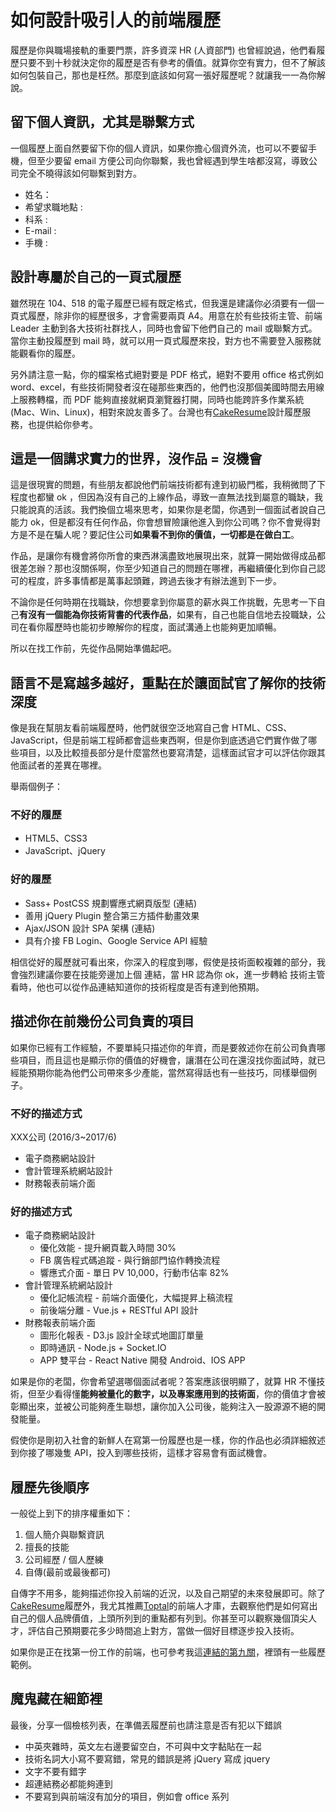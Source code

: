 # 如何設計吸引人的前端履歷

履歷是你與職場接軌的重要門票，許多資深 HR \(人資部門\) 也曾經說過，他們看履歷只要不到十秒就決定你的履歷是否有參考的價值。就算你空有實力，但不了解該如何包裝自己，那也是枉然。那麼到底該如何寫一張好履歷呢？就讓我一一為你解說。

## 留下個人資訊，尤其是聯繫方式

一個履歷上面自然要留下你的個人資訊，如果你擔心個資外流，也可以不要留手機，但至少要留 email 方便公司向你聯繫，我也曾經遇到學生啥都沒寫，導致公司完全不曉得該如何聯繫到對方。

* 姓名：
* 希望求職地點 :
* 科系 :
* E-mail :
* 手機 :

## 設計專屬於自己的一頁式履歷

雖然現在 104、518 的電子履歷已經有既定格式，但我還是建議你必須要有一個一頁式履歷，除非你的經歷很多，才會需要兩頁 A4。用意在於有些技術主管、前端 Leader 主動到各大技術社群找人，同時也會留下他們自己的 mail 或聯繫方式。當你主動投履歷到 mail 時，就可以用一頁式履歷來投，對方也不需要登入服務就能觀看你的履歷。

另外請注意一點，你的檔案格式絕對要是 PDF 格式，絕對不要用 office 格式例如 word、excel，有些技術開發者沒在碰那些東西的，他們也沒那個美國時間去用線上服務轉檔，而 PDF 能夠直接就網頁瀏覽器打開，同時也能跨許多作業系統 \(Mac、Win、Linux\)，相對來說友善多了。台灣也有[CakeResume](https://www.cakeresume.com/)設計履歷服務，也提供給你參考。

## 這是一個講求實力的世界，沒作品 = 沒機會

這是很現實的問題，有些朋友都說他們前端技術都有達到初級門檻，我稍微問了下程度也都蠻 ok ，但因為沒有自己的上線作品，導致一直無法找到屬意的職缺，我只能說真的活該。我們換個立場來思考，如果你是老闆，你遇到一個面試者說自己能力 ok，但是都沒有任何作品，你會想冒險讓他進入到你公司嗎？你不會覺得對方是不是在騙人呢？要記住公司**如果看不到你的價值，一切都是在做白工**。

作品，是讓你有機會將你所會的東西淋漓盡致地展現出來，就算一開始做得成品都很差怎辦？那也沒關係啊，你至少知道自己的問題在哪裡，再繼續優化到你自己認可的程度，許多事情都是萬事起頭難，跨過去後才有辦法進到下一步。

不論你是任何時期在找職缺，你想要拿到你屬意的薪水與工作挑戰，先思考一下自己**有沒有一個能為你技術背書的代表作品**，如果有，自己也能自信地去投職缺，公司在看你履歷時也能初步瞭解你的程度，面試溝通上也能夠更加順暢。

所以在找工作前，先從作品開始準備起吧。

## 語言不是寫越多越好，重點在於讓面試官了解你的技術深度

像是我在幫朋友看前端履歷時，他們就很空泛地寫自己會 HTML、CSS、JavaScript，但是前端工程師都會這些東西啊，但是你到底透過它們實作做了哪些項目，以及比較擅長部分是什麼當然也要寫清楚，這樣面試官才可以評估你跟其他面試者的差異在哪裡。

舉兩個例子：

### 不好的履歷

* HTML5、CSS3
* JavaScript、jQuery

### 好的履歷

* Sass+ PostCSS 規劃響應式網頁版型 \(連結\)
* 善用 jQuery Plugin 整合第三方插件動畫效果
* Ajax/JSON 設計 SPA 架構 \(連結\)
* 具有介接 FB Login、Google Service API 經驗

相信從好的履歷就可看出來，你深入的程度到哪，假使是技術面較複雜的部分，我會強烈建議你要在技能旁邊加上個 連結，當 HR 認為你 ok，進一步轉給 技術主管看時，他也可以從作品連結知道你的技術程度是否有達到他預期。

## 描述你在前幾份公司負責的項目

如果你已經有工作經驗，不要單純只描述你的年資，而是要敘述你在前公司負責哪些項目，而且這也是顯示你的價值的好機會，讓潛在公司在還沒找你面試時，就已經能預期你能為他們公司帶來多少產能，當然寫得話也有一些技巧，同樣舉個例子。

### 不好的描述方式

XXX公司 \(2016/3~2017/6\)

* 電子商務網站設計
* 會計管理系統網站設計
* 財務報表前端介面

### 好的描述方式

* 電子商務網站設計
  * 優化效能 - 提升網頁載入時間 30%
  * FB 廣告程式碼追蹤 - 與行銷部門協作轉換流程
  * 響應式介面 - 單日 PV 10,000，行動市佔率 82%
* 會計管理系統網站設計
  * 優化記帳流程 - 前端介面優化，大幅提昇上稿流程
  * 前後端分離 - Vue.js + RESTful API 設計
* 財務報表前端介面
  * 圖形化報表 - D3.js 設計全球式地圖訂單量
  * 即時通訊 - Node.js + Socket.IO
  * APP 雙平台 - React Native 開發 Android、IOS APP

如果是你的老闆，你會希望選哪個面試者呢？答案應該很明顯了，就算 HR 不懂技術，但至少看得懂**能夠被量化的數字，以及專案應用到的技術面**，你的價值才會被彰顯出來，並被公司能夠產生聯想，讓你加入公司後，能夠注入一股源源不絕的開發能量。

假使你是剛初入社會的新鮮人在寫第一份履歷也是一樣，你的作品也必須詳細敘述到你接了哪幾隻 API，投入到哪些技術，這樣才容易會有面試機會。

## 履歷先後順序

一般從上到下的排序權重如下：

1. 個人簡介與聯繫資訊
2. 擅長的技能
3. 公司經歷 / 個人歷練
4. 自傳\(最前或最後都可\)

自傳字不用多，能夠描述你投入前端的近況，以及自己期望的未來發展即可。除了[CakeResume](https://www.cakeresume.com/search?query=%E5%89%8D%E7%AB%AF&page=1)履歷外，我尤其推薦[Toptal](https://www.toptal.com/front-end)的前端人才庫，去觀察他們是如何寫出自己的個人品牌價值，上頭所列到的重點都有列到。你甚至可以觀察幾個頂尖人才，評估自己預期要花多少時間追上對方，當做一個好目標逐步投入技術。

如果你是正在找第一份工作的前端，也可參考我這[連結的第九關](https://quip.com/D59vAxcgG8Qc)，裡頭有一些履歷範例。

## 魔鬼藏在細節裡

最後，分享一個檢核列表，在準備丟履歷前也請注意是否有犯以下錯誤

* 中英夾雜時，英文左右邊要留空白，不可與中文字黏貼在一起
* 技術名詞大小寫不要寫錯，常見的錯誤是將 jQuery 寫成 jquery
* 文字不要有錯字
* 超連結務必都能夠連到
* 不要寫到與前端沒有加分的項目，例如會 office 系列



